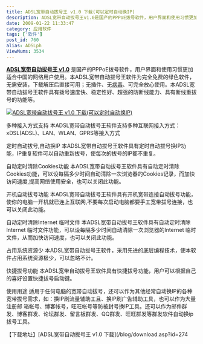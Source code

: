 ```yaml
---
title: ADSL宽带自动拔号王 v1.0 下载(可以定时自动换IP)
description: ADSL宽带自动拔号王v1.0是国产的PPPoE拨号软件，用户界面和使用习惯更加适合中国的网络用户使用。本ADSL宽带自动拔号王软件为完全免费的绿色软件，无需安装，下载解压后直接可用；无插件、无病毒、可完全放心使用。本ADSL宽带自动拔号王软件具有拨号速度快、稳定性好、超强的防断线能力、具有断线重拔号的功能等。
date: 2009-01-22 11:33:47
category: 应用软件
tags: ['软件']
post_id: 760
alias: ADSLph
ViewNums: 3534
---
```


[**ADSL宽带自动拔号王 v1.0**](/blog/adslph) 是国产的PPPoE拨号软件，用户界面和使用习惯更加适合中国的网络用户使用。本ADSL宽带自动拔号王软件为完全免费的绿色软件，无需安装，下载解压后直接可用；无插件、无[病毒](http://www.virus-info.asia/)、可完全放心使用。本ADSL宽带自动拔号王软件具有拨号速度快、稳定性好、超强的防断线能力、具有断线重拔号的功能等。

[![ADSL宽带自动拔号王 v1.0 下载(可以定时自动换IP)](http://www.adslph.cn/images/adslph.jpg)](/blog/adslph)

多种接入方式支持
本ADSL宽带自动拔号王软件支持多种互联网接入方式：xDSL(ADSL)、LAN、WLAN、GPRS等接入方式

定时自动拔号,自动换IP
本ADSL宽带自动拔号王软件具有定时自动拔号换IP功能，IP重复软件可以自动重新拔号，使每次的拔号的IP都不重复。

自动定时清除Cookies功能
本ADSL宽带自动拔号王软件具有自动定时清除Cookies功能，可以设每隔多少时间自动清除一次浏览器的Cookies记录，而加快访问速度,提高网络使用安全，也可以关闭此功能。

开机自动拔号功能
本ADSL宽带自动拔号王软件具有开机宽带连接自动拔号功能，使你的电脑一开机就已连上互联网,不要每次启动电脑都要手工宽带拔号连接，也可以关闭此功能。

自动定时清除Internet 临时文件
本ADSL宽带自动拔号王软件具有自动定时清除Internet 临时文件功能，可以设每隔多少时间自动清除一次浏览器的Internet 临时文件，从而加快访问速度，也可以关闭此功能。

占用系统资源少
本ADSL宽带自动拔号王软件，采用先进的底层编程技术，使本软件占用系统资源极少，可以忽略不计。

快捷拔号功能
本ADSL宽带自动拔号王软件具有快捷拔号功能，用户可以根据自己的喜好设置快捷拔号启动键。

使用用途
适用于任何电脑的宽带自动拔号，还可以作为其他经常自动换IP的各种宽带拔号需求，如：换IP刷流量辅助工且、换IP刷广告辅助工具，也可以作为大量注册邮 箱帐号、博客帐号，旺旺帐号等防被封号换IP工具。还可以作为邮件群发、博客群发、论坛群发、留言板群发、QQ群发、旺旺群发等群发软件自动换ip拔号工具。

【下载地址】[ADSL宽带自动拔号王 v1.0 下载](/blog/download.asp?id=274


